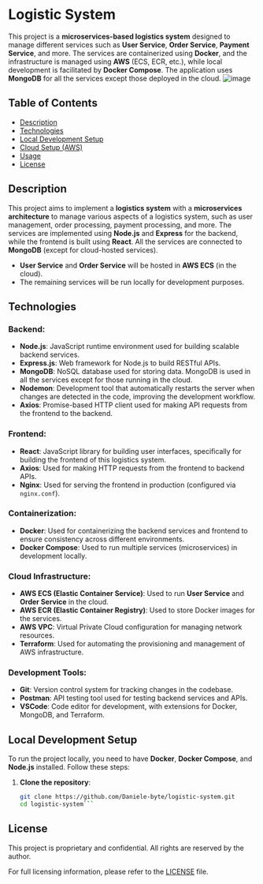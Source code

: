 # Logistic System

This project is a **microservices-based logistics system** designed to manage different services such as **User Service**, **Order Service**, **Payment Service**, and more. The services are containerized using **Docker**, and the infrastructure is managed using **AWS** (ECS, ECR, etc.), while local development is facilitated by **Docker Compose**. The application uses **MongoDB** for all the services except those deployed in the cloud.
![image](https://github.com/user-attachments/assets/2cac6edb-ead6-4da7-9f93-49a01d2dad88)

## Table of Contents

- [Description](#description)
- [Technologies](#technologies)
- [Local Development Setup](#local-development-setup)
- [Cloud Setup (AWS)](#cloud-setup-aws)
- [Usage](#usage)
- [License](#license)

## Description

This project aims to implement a **logistics system** with a **microservices architecture** to manage various aspects of a logistics system, such as user management, order processing, payment processing, and more. The services are implemented using **Node.js** and **Express** for the backend, while the frontend is built using **React**. All the services are connected to **MongoDB** (except for cloud-hosted services).

- **User Service** and **Order Service** will be hosted in **AWS ECS** (in the cloud).
- The remaining services will be run locally for development purposes.

## Technologies

### Backend:
- **Node.js**: JavaScript runtime environment used for building scalable backend services.
- **Express.js**: Web framework for Node.js to build RESTful APIs.
- **MongoDB**: NoSQL database used for storing data. MongoDB is used in all the services except for those running in the cloud.
- **Nodemon**: Development tool that automatically restarts the server when changes are detected in the code, improving the development workflow.
- **Axios**: Promise-based HTTP client used for making API requests from the frontend to the backend.

### Frontend:
- **React**: JavaScript library for building user interfaces, specifically for building the frontend of this logistics system.
- **Axios**: Used for making HTTP requests from the frontend to backend APIs.
- **Nginx**: Used for serving the frontend in production (configured via `nginx.conf`).

### Containerization:
- **Docker**: Used for containerizing the backend services and frontend to ensure consistency across different environments.
- **Docker Compose**: Used to run multiple services (microservices) in development locally.

### Cloud Infrastructure:
- **AWS ECS (Elastic Container Service)**: Used to run **User Service** and **Order Service** in the cloud.
- **AWS ECR (Elastic Container Registry)**: Used to store Docker images for the services.
- **AWS VPC**: Virtual Private Cloud configuration for managing network resources.
- **Terraform**: Used for automating the provisioning and management of AWS infrastructure.

### Development Tools:
- **Git**: Version control system for tracking changes in the codebase.
- **Postman**: API testing tool used for testing backend services and APIs.
- **VSCode**: Code editor for development, with extensions for Docker, MongoDB, and Terraform.

## Local Development Setup

To run the project locally, you need to have **Docker**, **Docker Compose**, and **Node.js** installed. Follow these steps:

1. **Clone the repository**:
   ```bash
   git clone https://github.com/Daniele-byte/logistic-system.git
   cd logistic-system```

## License

This project is proprietary and confidential. All rights are reserved by the author.

For full licensing information, please refer to the [LICENSE](./LICENSE) file.
